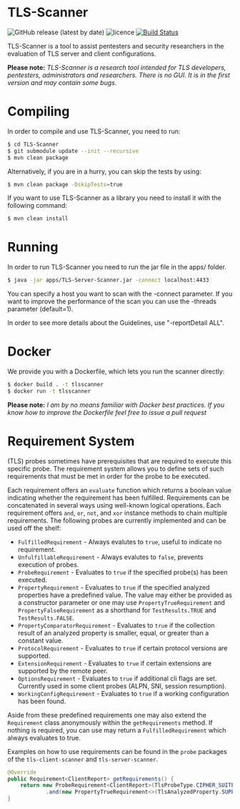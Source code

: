 # TLS-Scanner

![GitHub release (latest by date)](https://img.shields.io/github/v/release/tls-attacker/TLS-Scanner)
![licence](https://img.shields.io/badge/License-Apachev2-brightgreen.svg)
[![Build Status](https://hydrogen.cloud.nds.rub.de/buildStatus/icon.svg?job=TLS-Scanner)](https://hydrogen.cloud.nds.rub.de/job/TLS-Scanner/)

TLS-Scanner is a tool to assist pentesters and security researchers in the evaluation of TLS server and client configurations.

**Please note:**  *TLS-Scanner is a research tool intended for TLS developers, pentesters, administrators and researchers. There is no GUI. It is in the first version and may contain some bugs.*

# Compiling

In order to compile and use TLS-Scanner, you need to run:

```bash
$ cd TLS-Scanner
$ git submodule update --init --recursive
$ mvn clean package

```

Alternatively, if you are in a hurry, you can skip the tests by using:

```bash
$ mvn clean package -DskipTests=true
```

If you want to use TLS-Scanner as a library you need to install it with the following command:

```bash
$ mvn clean install
```

# Running

In order to run TLS-Scanner you need to run the jar file in the apps/ folder.

```bash
$ java -jar apps/TLS-Server-Scanner.jar -connect localhost:4433
```

You can specify a host you want to scan with the -connect parameter. If you want to improve the performance of the scan you can use the -threads parameter (default=1).

In order to see more details about the Guidelines, use "-reportDetail ALL".

# Docker

We provide you with a Dockerfile, which lets you run the scanner directly:

```bash
$ docker build . -t tlsscanner
$ docker run -t tlsscanner
```

**Please note:**  *I am by no means familiar with Docker best practices. If you know how to improve the Dockerfile
feel free to issue a pull request*

# Requirement System

(TLS) probes sometimes have prerequisites that are required to execute this specific probe. The requirement system allows you to define sets of such requirements that must be met in order for the probe to be executed.

Each requirement offers an `evaluate` function which returns a boolean value indicating whether the requirement has been fulfilled.
Requirements can be concatenated in several ways using well-known logical operations. Each requirement offers `and`, `or`, `not`, and `xor`
instance methods to chain multiple requirements. The following probes are currently implemented and can be used off the shelf:

- `FulfilledRequirement` - Always evalutes to `true`, useful to indicate no requirement.
- `UnfulfillableRequirement` - Always evalutes to `false`, prevents execution of probes.
- `ProbeRequirement` - Evaluates to `true` if the specified probe(s) has been executed.
- `PropertyRequirement` - Evaluates to `true` if the specified analyzed properties have a predefined value. The value may either be provided as a constructor parameter or one may use `PropertyTrueRequirement` and `PropertyFalseRequirement` as a shorthand for `TestResults.TRUE` and `TestResults.FALSE`.
- `PropertyComparatorRequirement` - Evaluates to `true` if the collection result of an analyzed property is smaller, equal, or greater than a constant value.
- `ProtocolRequirement` - Evaluates to `true` if certain protocol versions are supported.
- `ExtensionRequirement` - Evaluates to `true` if certain extensions are supported by the remote peer.
- `OptionsRequirement` - Evaluates to `true` if additional cli flags are set. Currently used in some client probes (ALPN, SNI, session resumption).
- `WorkingConfigRequirement` - Evaluates to `true` if a working configuration has been found.

Aside from these predefined requirements one may also extend the `Requirement` class anonymously within the `getRequirements` method. If nothing is required, you can use may return a `FulfilledRequirement` which always evaluates to true.

Examples on how to use requirements can be found in the `probe` packages of the `tls-client-scanner` and `tls-server-scanner`.

```java
@Override
public Requirement<ClientReport> getRequirements() {
    return new ProbeRequirement<ClientReport>(TlsProbeType.CIPHER_SUITE)
            .and(new PropertyTrueRequirement<>(TlsAnalyzedProperty.SUPPORTS_DHE));
}
```

